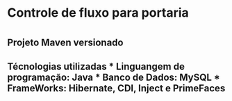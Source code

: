 <h1>Controle de fluxo para portaria<h1>
  
 <H2> Projeto Maven versionado<H2>
 Técnologias utilizadas
  * Linguangem de programação: Java
  * Banco de Dados: MySQL
  * FrameWorks: Hibernate, CDI, Inject e PrimeFaces 
